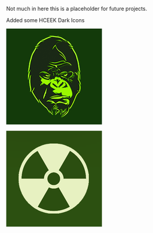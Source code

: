 Not much in here this is a placeholder for future projects.

Added some HCEEK Dark Icons

![Screenshot](https://github.com/jackrabbit72380/Ho4kmmm/blob/master/apps/HCEEK/HCEEK%20Dark%20Icons/HCEEK_koko.png)

![Screenshot](https://github.com/jackrabbit72380/Ho4kmmm/blob/master/apps/HCEEK/HCEEK%20Dark%20Icons/HCEEK_Troglodyte.png)
